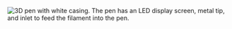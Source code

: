 ﻿![3D pen with white casing. The pen has an LED display screen, metal tip, and inlet to feed the filament into the pen.](https://cdn.reprapworld.com/images/default/dynamic/products/large/prod_pZopdZ.jpg)
